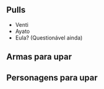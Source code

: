 ## Pulls 
- Venti
- Ayato
- Eula? (Questionável ainda)

## Armas para upar


## Personagens para upar
